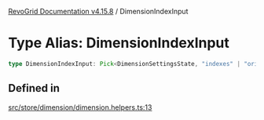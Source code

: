 [RevoGrid Documentation v4.15.8](README.md) / DimensionIndexInput

# Type Alias: DimensionIndexInput

```ts
type DimensionIndexInput: Pick<DimensionSettingsState, "indexes" | "originItemSize" | "indexToItem">;
```

## Defined in

[src/store/dimension/dimension.helpers.ts:13](https://github.com/revolist/revogrid/blob/2ac43d2713c9d394ff33675f959c6432bf5aa023/src/store/dimension/dimension.helpers.ts#L13)
